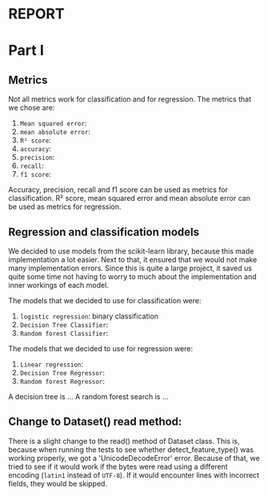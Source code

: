 # REPORT

# Part I
## Metrics
Not all metrics work for classification and for regression. The metrics that we chose are:
1. `Mean squared error`:
2. `mean absolute error`:
3. `R² score`:
4. `accuracy`:
5. `precision`:
6. `recall`:
7. `f1 score`: 

Accuracy, precision, recall and f1 score can be used as metrics for classification. 
R² score, mean squared error and mean absolute error can be used as metrics for regression. 

## Regression and classification models
We decided to use models from the scikit-learn library, because this made implementation a lot easier. Next to that,
it ensured that we would not make many implementation errors. Since this is quite a large project, it saved us 
quite some time not having to worry to much about the implementation and inner workings of each model. 

The models that we decided to use for classification were:
1. `logistic regression`: binary classification
2. `Decision Tree Classifier`: 
3. `Random forest Classifier`: 

The models that we decided to use for regression were:
1. `Linear regression`: 
2. `Decision Tree Regressor`: 
3. `Random forest Regressor`: 

A decision tree is ...
A random forest search is ... 

## Change to Dataset() read method:
There is a slight change to the read() method of Dataset class. This is, because when running the tests to see whether 
detect_feature_type() was working properly, we got a 'UnicodeDecodeError' error. Because of that, we tried to see if it would 
work if the bytes were read using a different encoding (`latin1` instead of `UTF-8`). If it would encounter lines with 
incorrect fields, they would be skipped. 


